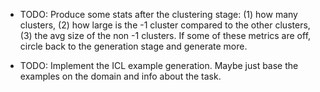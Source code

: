 - TODO: Produce some stats after the clustering stage: (1) how many clusters, (2) how large is the -1 cluster compared to the other clusters, (3) the avg size of the non -1 clusters. If some of these metrics are off, circle back to the generation stage and generate more.

- TODO: Implement the ICL example generation. Maybe just base the examples on the domain and info about the task.
